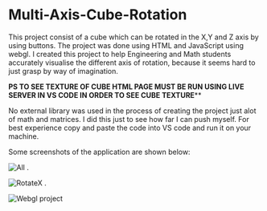 # Multi-Axis-Cube-Rotation
This project consist of a cube which can be rotated in the X,Y and Z axis by using buttons. The project was done using HTML and JavaScript using webgl. I created this project to help Engineering and Math students 
accurately visualise the different axis of rotation, because it seems hard to just grasp by way of imagination.

**PS TO SEE TEXTURE OF CUBE HTML PAGE MUST BE RUN USING LIVE SERVER IN VS CODE IN ORDER TO SEE CUBE TEXTURE****

No external library was used in the process of creating the project just alot of math and matrices. I did this just to see how far I can push myself.
For best experience copy and paste the code into VS code and run it on your machine.

Some screenshots of the application are shown below:


![All](https://github.com/Tshibanda1/Smart-Irrigation-Mobile-App/assets/118852771/cff81ebd-2852-4876-97e1-73c415e06349)
.

![RotateX](https://github.com/Tshibanda1/Smart-Irrigation-Mobile-App/assets/118852771/0c81d2a5-5254-4702-aa5c-32971d9174e6)
.

![Webgl project](https://github.com/Tshibanda1/Smart-Irrigation-Mobile-App/assets/118852771/9799849a-caf3-4a41-8a06-41626b1aedc1)

